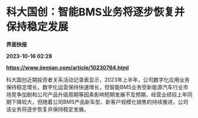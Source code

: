 # 科大国创：智能BMS业务将逐步恢复并保持稳定发展
**界面快报**

**2023-10-16 02:28**

**https://www.jiemian.com/article/10230764.html**

科大国创近期投资者关系活动记录表显示，2023年上半年，公司数字化应用业务保持稳定增长，数字化运营保持快速增长，但智能BMS业务受新能源汽车行业市场竞争加剧和公司产品升级周期等因素影响短期发展不及预期，经营业绩较上年同期下降较大，但随着公司BMS产品新车型、新客户规模化销售的持续推进，公司该业务将逐步恢复并保持稳定发展。